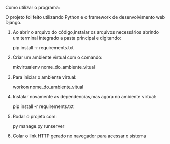 Como utilizar o programa:

  O projeto foi feito utilizando Python e o framework de desenvolvimento web Django.

1) Ao abrir o arquivo do código,instalar os arquivos necessários abrindo um terminal integrado a pasta principal e digitando:

    pip install -r requirements.txt

2) Criar um ambiente virtual com o comando:
 
    mkvirtualenv nome_do_ambiente_vitual

3) Para iniciar o ambiente virtual:

    workon nome_do_ambiente_vitual

4) Instalar novamente as dependencias,mas agora no ambiente virtual:

    pip install -r requirements.txt

5) Rodar o projeto com:

    py manage.py runserver

6) Colar o link HTTP gerado no navegador para acessar o sistema
